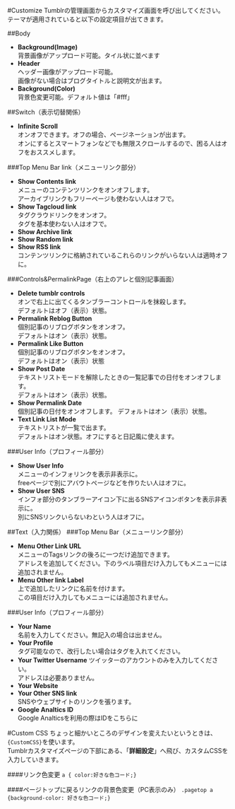 

#Customize
Tumblrの管理画面からカスタマイズ画面を呼び出してください。  
テーマが適用されていると以下の設定項目が出てきます。
  

##Body 
* **Background(Image)**  
背景画像がアップロード可能。タイル状に並べます
* **Header**  
ヘッダー画像がアップロード可能。  
画像がない場合はブログタイトルと説明文が出ます。  
* **Background(Color)**  
背景色変更可能。デフォルト値は「#fff」

##Switch（表示切替関係）
* **Infinite Scroll**  
オンオフできます。オフの場合、ページネーションが出ます。  
オンにするとスマートフォンなどでも無限スクロールするので、困る人はオフをおススメします。

###Top Menu Bar link（メニューリンク部分）
* **Show Contents link**  
メニューのコンテンツリンクをオンオフします。  
アーカイブリンクもフリーページも使わない人はオフで。
* **Show Tagcloud link**  
タグクラウドリンクをオンオフ。  
タグを基本使わない人はオフで。
* **Show Archive link**  
* **Show Random link**  
* **Show RSS link**  
コンテンツリンクに格納されているこれらのリンクがいらない人は適時オフに。

###Controls&PermalinkPage（右上のアレと個別記事画面）
* **Delete tumblr controls**  
オンで右上に出てくるタンブラーコントロールを抹殺します。  
デフォルトはオフ（表示）状態。
* **Permalink Reblog Button**  
個別記事のリブログボタンをオンオフ。  
デフォルトはオン（表示）状態。
* **Permalink Like Button**  
個別記事のリブログボタンをオンオフ。  
デフォルトはオン（表示）状態
* **Show Post Date**  
テキストリストモードを解除したときの一覧記事での日付をオンオフします。  
デフォルトはオン（表示）状態。
* **Show Permalink Date**  
個別記事の日付をオンオフします。
デフォルトはオン（表示）状態。  
* **Text Link List Mode**  
テキストリストが一覧で出ます。  
デフォルトはオン状態。オフにすると日記風に使えます。  

###User Info（プロフィール部分）
* **Show User Info**  
メニューのインフォリンクを表示非表示に。  
freeページで別にアバウトページなどを作りたい人はオフに。
* **Show User SNS**  
インフォ部分のタンブラーアイコン下に出るSNSアイコンボタンを表示非表示に。  
別にSNSリンクいらないわという人はオフに。  
  
  
##Text（入力関係）
###Top Menu Bar（メニューリンク部分）
* **Menu Other Link URL**  
メニューのTagsリンクの後ろに一つだけ追加できます。  
アドレスを追加してください。下のラベル項目だけ入力してもメニューには追加されません。
* **Menu Other link Label**  
上で追加したリンクに名前を付けます。  
この項目だけ入力してもメニューには追加されません。

###User Info（プロフィール部分）
* **Your Name**  
名前を入力してください。無記入の場合は出ません。
* **Your Profile**  
タグ可能なので、改行したい場合はタグを入れてください。
* **Your Twitter Username**
ツイッターのアカウントのみを入力してください。  
アドレスは必要ありません。
* **Your Website**  
* **Your Other SNS link**  
SNSやウェブサイトのリンクを張ります。
* **Google Analtics ID**  
Google Analticsを利用の際はIDをこちらに  

#Custom CSS
ちょっと細かいところのデザインを変えたいというときは、  `{CustomCSS}`を使います。  
Tumblrカスタマイズページの下部にある、「**詳細設定**」へ飛び、カスタムCSSを入力していきます。  

####リンク色変更
`a { color:好きな色コード;}`  

####ページトップに戻るリンクの背景色変更（PC表示のみ）
`.pagetop a {background-color: 好きな色コード;}`
